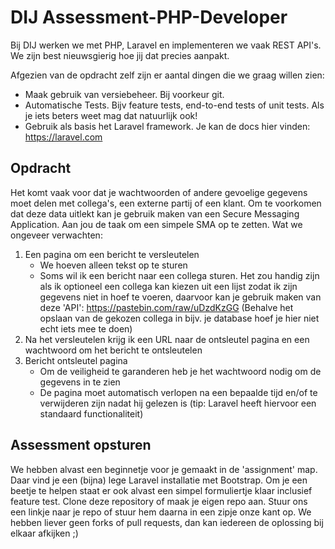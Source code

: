 # DIJ Assessment-PHP-Developer

Bij DIJ werken we met PHP, Laravel en implementeren we vaak REST API's. 
We zijn best nieuwsgierig hoe jij dat precies aanpakt. 

Afgezien van de opdracht zelf zijn er aantal dingen die we graag willen zien:
- Maak gebruik van versiebeheer. Bij voorkeur git.
- Automatische Tests. Bijv feature tests, end-to-end tests of unit tests. Als je iets beters weet mag dat natuurlijk ook!
- Gebruik als basis het Laravel framework. Je kan de docs hier vinden: https://laravel.com

## Opdracht

Het komt vaak voor dat je wachtwoorden of andere gevoelige gegevens moet delen met collega's, een externe partij of een klant.
Om te voorkomen dat deze data uitlekt kan je gebruik maken van een Secure Messaging Application. 
Aan jou de taak om een simpele SMA op te zetten. Wat we ongeveer verwachten:

1. Een pagina om een bericht te versleutelen
    * We hoeven alleen tekst op te sturen
    * Soms wil ik een bericht naar een collega sturen. Het zou handig zijn als ik optioneel een collega kan kiezen uit een lijst zodat ik zijn gegevens niet in hoef te voeren, daarvoor kan je gebruik maken van deze 'API': https://pastebin.com/raw/uDzdKzGG (Behalve het opslaan van de gekozen collega in bijv. je database hoef je hier niet echt iets mee te doen)
2. Na het versleutelen krijg ik een URL naar de ontsleutel pagina en een wachtwoord om het bericht te ontsleutelen
3. Bericht ontsleutel pagina
    * Om de veiligheid te garanderen heb je het wachtwoord nodig om de gegevens in te zien
    * De pagina moet automatisch verlopen na een bepaalde tijd en/of te verwijderen zijn nadat hij gelezen is (tip: Laravel heeft hiervoor een standaard functionaliteit)

## Assessment opsturen
We hebben alvast een beginnetje voor je gemaakt in de 'assignment' map. Daar vind je een (bijna) lege Laravel installatie met Bootstrap. 
Om je een beetje te helpen staat er ook alvast een simpel formuliertje klaar inclusief feature test.
Clone deze repository of maak je eigen repo aan. Stuur ons een linkje naar je repo of stuur hem daarna in een zipje onze kant op. 
We hebben liever geen forks of pull requests, dan kan iedereen de oplossing bij elkaar afkijken ;)

